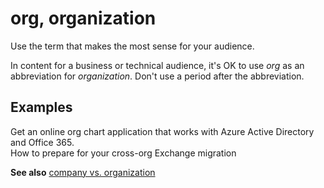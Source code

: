# org, organization

Use the term that makes the most sense for your audience.  

In content for a business or technical audience, it's OK to use *org* as an abbreviation for *organization*. 
Don't use a period after the abbreviation.

## Examples

Get an online org chart application that works with Azure Active Directory and Office 365.  
How to prepare for your cross-org Exchange migration

**See also** [company vs. organization](../c/company-vs-organization.md)
